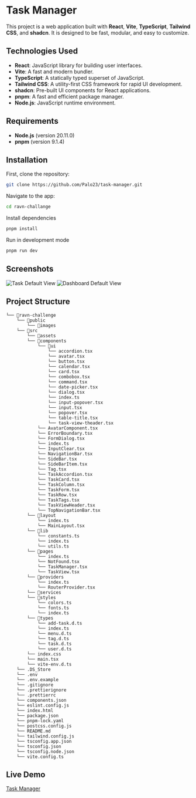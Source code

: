 # Task Manager

This project is a web application built with **React**, **Vite**, **TypeScript**, **Tailwind CSS**, and **shadcn**. It is designed to be fast, modular, and easy to customize.

## Technologies Used

- **React**: JavaScript library for building user interfaces.
- **Vite**: A fast and modern bundler.
- **TypeScript**: A statically typed superset of JavaScript.
- **Tailwind CSS**: A utility-first CSS framework for rapid UI development.
- **shadcn**: Pre-built UI components for React applications.
- **pnpm**: A fast and efficient package manager.
- **Node.js**: JavaScript runtime environment.

## Requirements

- **Node.js** (version 20.11.0)
- **pnpm** (version 9.1.4)

## Installation

First, clone the repository:

```bash
git clone https://github.com/Palo23/task-manager.git
```

Navigate to the app:

```bash
cd ravn-challange
```

Install dependencies

```bash
pnpm install
```

Run in development mode

```bash
pnpm run dev
```

## Screenshots

![Task Default View](assets/screenshots/task.png)
![Dashboard Default View](assets/screenshots/dashboard.png)

## Project Structure

```
└── 📁ravn-challenge
    └── 📁public
        └── 📁images
    └── 📁src
        └── 📁assets
        └── 📁components
            └── 📁ui
                └── accordion.tsx
                └── avatar.tsx
                └── button.tsx
                └── calendar.tsx
                └── card.tsx
                └── combobox.tsx
                └── command.tsx
                └── date-picker.tsx
                └── dialog.tsx
                └── index.ts
                └── input-popover.tsx
                └── input.tsx
                └── popover.tsx
                └── table-title.tsx
                └── task-view-theader.tsx
            └── AvatarComponent.tsx
            └── ErrorBoundary.tsx
            └── FormDialog.tsx
            └── index.ts
            └── InputClear.tsx
            └── NavigationBar.tsx
            └── SideBar.tsx
            └── SideBarItem.tsx
            └── Tag.tsx
            └── TaskAccordion.tsx
            └── TaskCard.tsx
            └── TaskColumn.tsx
            └── TaskForm.tsx
            └── TaskRow.tsx
            └── TaskTags.tsx
            └── TaskViewHeader.tsx
            └── TopNavigationBar.tsx
        └── 📁layout
            └── index.ts
            └── MainLayout.tsx
        └── 📁lib
            └── constants.ts
            └── index.ts
            └── utils.ts
        └── 📁pages
            └── index.ts
            └── NotFound.tsx
            └── TaskManager.tsx
            └── TaskView.tsx
        └── 📁providers
            └── index.ts
            └── RouterProvider.tsx
        └── 📁services
        └── 📁styles
            └── colors.ts
            └── fonts.ts
            └── index.ts
        └── 📁types
            └── add-task.d.ts
            └── index.ts
            └── menu.d.ts
            └── tag.d.ts
            └── task.d.ts
            └── user.d.ts
        └── index.css
        └── main.tsx
        └── vite-env.d.ts
    └── .DS_Store
    └── .env
    └── .env.example
    └── .gitignore
    └── .prettierignore
    └── .prettierrc
    └── components.json
    └── eslint.config.js
    └── index.html
    └── package.json
    └── pnpm-lock.yaml
    └── postcss.config.js
    └── README.md
    └── tailwind.config.js
    └── tsconfig.app.json
    └── tsconfig.json
    └── tsconfig.node.json
    └── vite.config.ts
```

## Live Demo

[Task Manager](https://ravn-challenge-tasks.vercel.app/)
